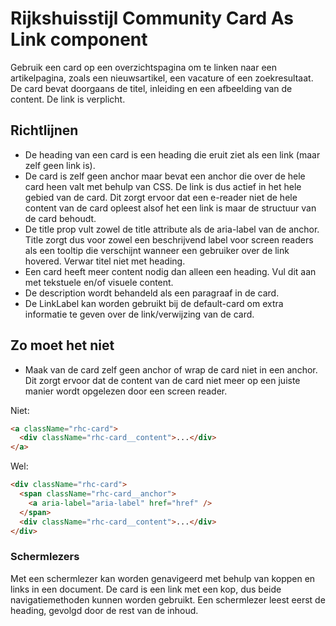 <!-- @license CC0-1.0 -->

# Rijkshuisstijl Community Card As Link component

Gebruik een card op een overzichtspagina om te linken naar een artikelpagina, zoals een nieuwsartikel, een vacature of een zoekresultaat.
De card bevat doorgaans de titel, inleiding en een afbeelding van de content.
De link is verplicht.

## Richtlijnen

- De heading van een card is een heading die eruit ziet als een link (maar zelf geen link is).
- De card is zelf geen anchor maar bevat een anchor die over de hele card heen valt met behulp van CSS. De link is dus actief in het hele gebied van de card. Dit zorgt ervoor dat een e-reader niet de hele content van de card opleest alsof het een link is maar de structuur van de card behoudt.
- De title prop vult zowel de title attribute als de aria-label van de anchor. Title zorgt dus voor zowel een beschrijvend label voor screen readers als een tooltip die verschijnt wanneer een gebruiker over de link hovered. Verwar titel niet met heading.
- Een card heeft meer content nodig dan alleen een heading. Vul dit aan met tekstuele en/of visuele content.
- De description wordt behandeld als een paragraaf in de card.
- De LinkLabel kan worden gebruikt bij de default-card om extra informatie te geven over de link/verwijzing van de card.

## Zo moet het niet

- Maak van de card zelf geen anchor of wrap de card niet in een anchor. Dit zorgt ervoor dat de content van de card niet meer op een juiste manier wordt opgelezen door een screen reader.

Niet:

```html
<a className="rhc-card">
  <div className="rhc-card__content">...</div>
</a>
```

Wel:

```html
<div className="rhc-card">
  <span className="rhc-card__anchor">
    <a aria-label="aria-label" href="href" />
  </span>
  <div className="rhc-card__content">...</div>
</div>
```

### Schermlezers

Met een schermlezer kan worden genavigeerd met behulp van koppen en links in een document.
De card is een link met een kop, dus beide navigatiemethoden kunnen worden gebruikt.
Een schermlezer leest eerst de heading, gevolgd door de rest van de inhoud.
